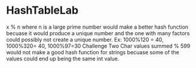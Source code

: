 # HashTableLab
x % n where n is a large prime number would make a better hash function becuase it would produce a unique number and the one with many factors could possibly not create a unique number. 
Ex: 1000%120 = 40, 1000%320= 40, 1000%97=30
Challenge Two
Char values summed % 599 would not make a good hash function for strings becuase some of the values could end up being the same int value.
